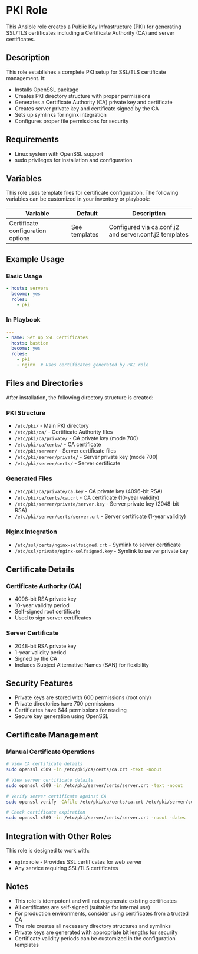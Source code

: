 # PKI Role

This Ansible role creates a Public Key Infrastructure (PKI) for generating SSL/TLS certificates including a Certificate Authority (CA) and server certificates.

## Description

This role establishes a complete PKI setup for SSL/TLS certificate management. It:

- Installs OpenSSL package
- Creates PKI directory structure with proper permissions
- Generates a Certificate Authority (CA) private key and certificate
- Creates server private key and certificate signed by the CA
- Sets up symlinks for nginx integration
- Configures proper file permissions for security

## Requirements

- Linux system with OpenSSL support
- sudo privileges for installation and configuration

## Variables

This role uses template files for certificate configuration. The following variables can be customized in your inventory or playbook:

| Variable | Default | Description |
|----------|---------|-------------|
| Certificate configuration options | See templates | Configured via ca.conf.j2 and server.conf.j2 templates |

## Example Usage

### Basic Usage

```yaml
- hosts: servers
  become: yes
  roles:
    - pki
```

### In Playbook

```yaml
---
- name: Set up SSL Certificates
  hosts: bastion
  become: yes
  roles:
    - pki
    - nginx  # Uses certificates generated by PKI role
```

## Files and Directories

After installation, the following directory structure is created:

### PKI Structure
- `/etc/pki/` - Main PKI directory
- `/etc/pki/ca/` - Certificate Authority files
- `/etc/pki/ca/private/` - CA private key (mode 700)
- `/etc/pki/ca/certs/` - CA certificate
- `/etc/pki/server/` - Server certificate files
- `/etc/pki/server/private/` - Server private key (mode 700)
- `/etc/pki/server/certs/` - Server certificate

### Generated Files
- `/etc/pki/ca/private/ca.key` - CA private key (4096-bit RSA)
- `/etc/pki/ca/certs/ca.crt` - CA certificate (10-year validity)
- `/etc/pki/server/private/server.key` - Server private key (2048-bit RSA)
- `/etc/pki/server/certs/server.crt` - Server certificate (1-year validity)

### Nginx Integration
- `/etc/ssl/certs/nginx-selfsigned.crt` - Symlink to server certificate
- `/etc/ssl/private/nginx-selfsigned.key` - Symlink to server private key

## Certificate Details

### Certificate Authority (CA)
- 4096-bit RSA private key
- 10-year validity period
- Self-signed root certificate
- Used to sign server certificates

### Server Certificate
- 2048-bit RSA private key
- 1-year validity period
- Signed by the CA
- Includes Subject Alternative Names (SAN) for flexibility

## Security Features

- Private keys are stored with 600 permissions (root only)
- Private directories have 700 permissions
- Certificates have 644 permissions for reading
- Secure key generation using OpenSSL

## Certificate Management

### Manual Certificate Operations

```bash
# View CA certificate details
sudo openssl x509 -in /etc/pki/ca/certs/ca.crt -text -noout

# View server certificate details
sudo openssl x509 -in /etc/pki/server/certs/server.crt -text -noout

# Verify server certificate against CA
sudo openssl verify -CAfile /etc/pki/ca/certs/ca.crt /etc/pki/server/certs/server.crt

# Check certificate expiration
sudo openssl x509 -in /etc/pki/server/certs/server.crt -noout -dates
```

## Integration with Other Roles

This role is designed to work with:
- `nginx` role - Provides SSL certificates for web server
- Any service requiring SSL/TLS certificates

## Notes

- This role is idempotent and will not regenerate existing certificates
- All certificates are self-signed (suitable for internal use)
- For production environments, consider using certificates from a trusted CA
- The role creates all necessary directory structures and symlinks
- Private keys are generated with appropriate bit lengths for security
- Certificate validity periods can be customized in the configuration templates 